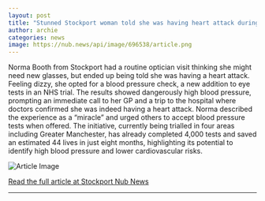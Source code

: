 ```yaml
---
layout: post
title: "Stunned Stockport woman told she was having heart attack during eye test"
author: archie
categories: news
image: https://nub.news/api/image/696538/article.png
---
```

Norma Booth from Stockport had a routine optician visit thinking she might need new glasses, but ended up being told she was having a heart attack. Feeling dizzy, she opted for a blood pressure check, a new addition to eye tests in an NHS trial. The results showed dangerously high blood pressure, prompting an immediate call to her GP and a trip to the hospital where doctors confirmed she was indeed having a heart attack. Norma described the experience as a “miracle” and urged others to accept blood pressure tests when offered. The initiative, currently being trialled in four areas including Greater Manchester, has already completed 4,000 tests and saved an estimated 44 lives in just eight months, highlighting its potential to identify high blood pressure and lower cardiovascular risks.

![Article Image](https://nub.news/api/image/696538/article.png)

[Read the full article at Stockport Nub News](https://stockport.nub.news/news/local-news/stunned-stockport-woman-told-she-was-having-heart-attack-during-eye-test-273729)

---
